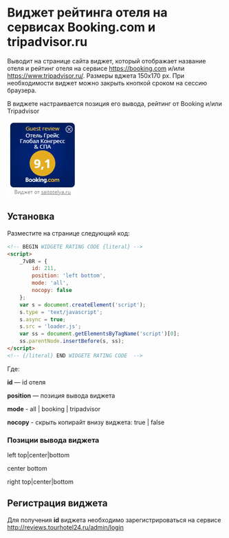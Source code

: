 # Виджет рейтинга отеля на сервисах Booking.com и tripadvisor.ru
Выводит на странице сайта виджет, который отображает название отеля и рейтинг отеля на сервисе https://booking.com и/или https://www.tripadvisor.ru/. Размеры вджета 150х170 px. При необходимости виджет можно закрыть кнопкой сроком на сессию браузера.

В виджете настраивается позиция его вывода, рейтинг от Booking и/или Tripadvisor


![Widgete preview](preview.gif)

## Установка

Разместите на странице следующий код:
```html
<!-- BEGIN WIDGETE RATING CODE {literal} -->
<script>
    _7vBR = {
        id: 211,
        position: 'left bottom',
        mode: 'all',
        nocopy: false
    };
    var s = document.createElement('script');
    s.type = 'text/javascript';
    s.async = true;
    s.src = 'loader.js';
    var ss = document.getElementsByTagName('script')[0];
    ss.parentNode.insertBefore(s, ss);
</script>
<!-- {/literal} END WIDGETE RATING CODE  -->
```

Где:

**id** — id отеля

**position** — позиция вывода виджета 

**mode** - all | booking | tripadvisor

**nocopy** - скрыть копирайт внизу виджета: true | false

### Позиции вывода виджета
left top|center|bottom

center bottom

right top|center|bottom

## Регистрация виджета

Для получения **id** виджета необходимо зарегистрироваться на сервисе http://reviews.tourhotel24.ru/admin/login

